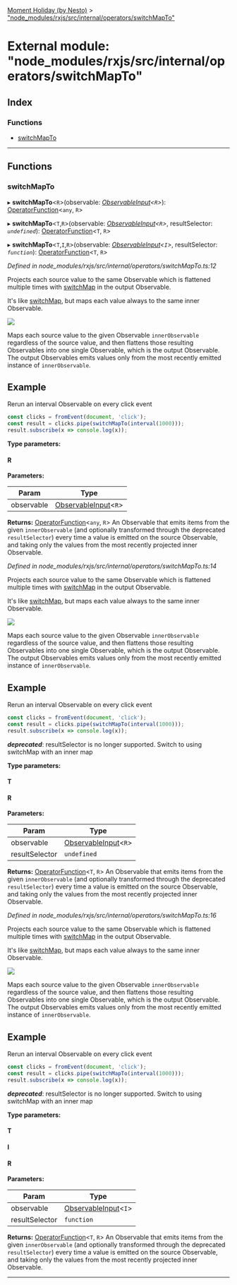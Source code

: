[Moment Holiday (by Nesto)](../README.md) > ["node_modules/rxjs/src/internal/operators/switchMapTo"](../modules/_node_modules_rxjs_src_internal_operators_switchmapto_.md)

# External module: "node_modules/rxjs/src/internal/operators/switchMapTo"

## Index

### Functions

* [switchMapTo](_node_modules_rxjs_src_internal_operators_switchmapto_.md#switchmapto)

---

## Functions

<a id="switchmapto"></a>

###  switchMapTo

▸ **switchMapTo**<`R`>(observable: *[ObservableInput](_node_modules_rxjs_src_internal_types_.md#observableinput)<`R`>*): [OperatorFunction](../interfaces/_node_modules_rxjs_src_internal_types_.operatorfunction.md)<`any`, `R`>

▸ **switchMapTo**<`T`,`R`>(observable: *[ObservableInput](_node_modules_rxjs_src_internal_types_.md#observableinput)<`R`>*, resultSelector: *`undefined`*): [OperatorFunction](../interfaces/_node_modules_rxjs_src_internal_types_.operatorfunction.md)<`T`, `R`>

▸ **switchMapTo**<`T`,`I`,`R`>(observable: *[ObservableInput](_node_modules_rxjs_src_internal_types_.md#observableinput)<`I`>*, resultSelector: *`function`*): [OperatorFunction](../interfaces/_node_modules_rxjs_src_internal_types_.operatorfunction.md)<`T`, `R`>

*Defined in node_modules/rxjs/src/internal/operators/switchMapTo.ts:12*

Projects each source value to the same Observable which is flattened multiple times with [switchMap](_node_modules_rxjs_src_internal_operators_switchmap_.md#switchmap) in the output Observable.

It's like [switchMap](_node_modules_rxjs_src_internal_operators_switchmap_.md#switchmap), but maps each value always to the same inner Observable.

![](switchMapTo.png)

Maps each source value to the given Observable `innerObservable` regardless of the source value, and then flattens those resulting Observables into one single Observable, which is the output Observable. The output Observables emits values only from the most recently emitted instance of `innerObservable`.

Example
-------

Rerun an interval Observable on every click event

```javascript
const clicks = fromEvent(document, 'click');
const result = clicks.pipe(switchMapTo(interval(1000)));
result.subscribe(x => console.log(x));
```

**Type parameters:**

#### R 
**Parameters:**

| Param | Type |
| ------ | ------ |
| observable | [ObservableInput](_node_modules_rxjs_src_internal_types_.md#observableinput)<`R`> |

**Returns:** [OperatorFunction](../interfaces/_node_modules_rxjs_src_internal_types_.operatorfunction.md)<`any`, `R`>
An Observable that emits items from the given
`innerObservable` (and optionally transformed through the deprecated `resultSelector`)
every time a value is emitted on the source Observable, and taking only the values
from the most recently projected inner Observable.

*Defined in node_modules/rxjs/src/internal/operators/switchMapTo.ts:14*

Projects each source value to the same Observable which is flattened multiple times with [switchMap](_node_modules_rxjs_src_internal_operators_switchmap_.md#switchmap) in the output Observable.

It's like [switchMap](_node_modules_rxjs_src_internal_operators_switchmap_.md#switchmap), but maps each value always to the same inner Observable.

![](switchMapTo.png)

Maps each source value to the given Observable `innerObservable` regardless of the source value, and then flattens those resulting Observables into one single Observable, which is the output Observable. The output Observables emits values only from the most recently emitted instance of `innerObservable`.

Example
-------

Rerun an interval Observable on every click event

```javascript
const clicks = fromEvent(document, 'click');
const result = clicks.pipe(switchMapTo(interval(1000)));
result.subscribe(x => console.log(x));
```
*__deprecated__*: resultSelector is no longer supported. Switch to using switchMap with an inner map

**Type parameters:**

#### T 
#### R 
**Parameters:**

| Param | Type |
| ------ | ------ |
| observable | [ObservableInput](_node_modules_rxjs_src_internal_types_.md#observableinput)<`R`> |
| resultSelector | `undefined` |

**Returns:** [OperatorFunction](../interfaces/_node_modules_rxjs_src_internal_types_.operatorfunction.md)<`T`, `R`>
An Observable that emits items from the given
`innerObservable` (and optionally transformed through the deprecated `resultSelector`)
every time a value is emitted on the source Observable, and taking only the values
from the most recently projected inner Observable.

*Defined in node_modules/rxjs/src/internal/operators/switchMapTo.ts:16*

Projects each source value to the same Observable which is flattened multiple times with [switchMap](_node_modules_rxjs_src_internal_operators_switchmap_.md#switchmap) in the output Observable.

It's like [switchMap](_node_modules_rxjs_src_internal_operators_switchmap_.md#switchmap), but maps each value always to the same inner Observable.

![](switchMapTo.png)

Maps each source value to the given Observable `innerObservable` regardless of the source value, and then flattens those resulting Observables into one single Observable, which is the output Observable. The output Observables emits values only from the most recently emitted instance of `innerObservable`.

Example
-------

Rerun an interval Observable on every click event

```javascript
const clicks = fromEvent(document, 'click');
const result = clicks.pipe(switchMapTo(interval(1000)));
result.subscribe(x => console.log(x));
```
*__deprecated__*: resultSelector is no longer supported. Switch to using switchMap with an inner map

**Type parameters:**

#### T 
#### I 
#### R 
**Parameters:**

| Param | Type |
| ------ | ------ |
| observable | [ObservableInput](_node_modules_rxjs_src_internal_types_.md#observableinput)<`I`> |
| resultSelector | `function` |

**Returns:** [OperatorFunction](../interfaces/_node_modules_rxjs_src_internal_types_.operatorfunction.md)<`T`, `R`>
An Observable that emits items from the given
`innerObservable` (and optionally transformed through the deprecated `resultSelector`)
every time a value is emitted on the source Observable, and taking only the values
from the most recently projected inner Observable.

___


